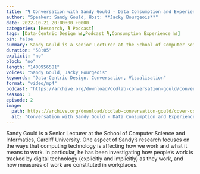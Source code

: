 ```yaml
---
title: "🎙️ Conversation with Sandy Gould - Data Consumption and Experiences in the Research Process"
author: "Speaker: Sandy Gould, Host: **Jacky Bourgeois**"
date: 2022-10-21 20:00:00 +0000
categories: [Research, 🎙️ Podcast]
tags: [Data-Centric Design 📊,Podcast 🎙️,Consumption Experience 📊]
pin: false
summary: Sandy Gould is a Senior Lecturer at the School of Computer Science and Informatics, Cardiff University. One aspect of Sandy’s research focuses on the ways that computing technology is affecting how we work and what it means to work. In particular, he has been investigating how people’s work is tracked by digital technology (explicitly and implicitly) as they work, and how measures of work are constituted in workplaces.
duration: "58:05"
explicit: "no"
block: "no"
length: "1400956581"
voices: "Sandy Gould, Jacky Bourgeois"
keywords: "Data-Centric Design, Conversation, Visualisation"
format: "video/mp4"
podcast: "https://archive.org/download/dcdlab-conversation-gould/conversation-gould.mp4"
season: 1
episode: 2
image:
  path: https://archive.org/download/dcdlab-conversation-gould/cover-conversation-sandy.png
  alt: "Conversation with Sandy Gould - Data Consumption and Experiences in the Research Process"
---
```


Sandy Gould is a Senior Lecturer at the School of Computer Science and Informatics, Cardiff University. One aspect of Sandy’s research focuses on the ways that computing technology is affecting how we work and what it means to work. In particular, he has been investigating how people’s work is tracked by digital technology (explicitly and implicitly) as they work, and how measures of work are constituted in workplaces.